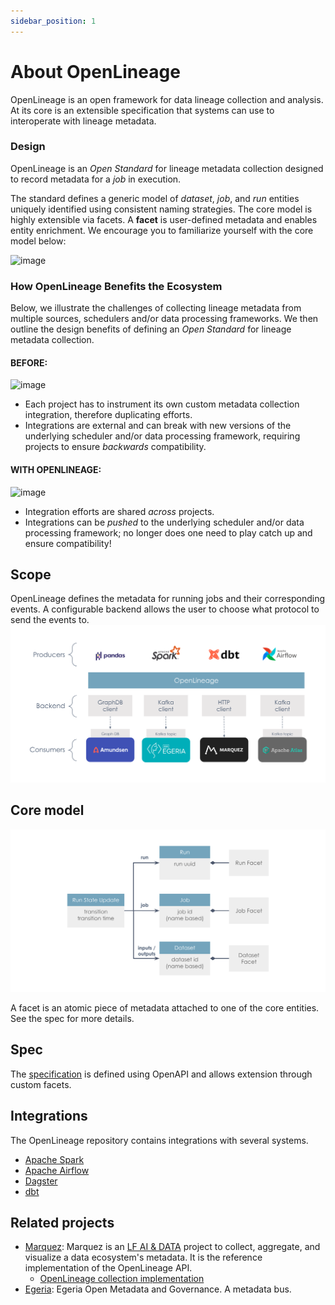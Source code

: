 ```yaml
---
sidebar_position: 1
---
```


# About OpenLineage

OpenLineage is an open framework for data lineage collection and analysis. At its core is an extensible specification that systems can use to interoperate with lineage metadata.

### Design

OpenLineage is an _Open Standard_ for lineage metadata collection designed to record metadata for a _job_ in execution.

The standard defines a generic model of _dataset_, _job_, and _run_ entities uniquely identified using consistent naming strategies. The core model is highly extensible via facets. A **facet** is user-defined metadata and enables entity enrichment. We encourage you to familiarize yourself with the core model below:

![image](./model.svg)


### How OpenLineage Benefits the Ecosystem

Below, we illustrate the challenges of collecting lineage metadata from multiple sources, schedulers and/or data processing frameworks. We then outline the design benefits of defining an _Open Standard_ for lineage metadata collection.

#### BEFORE:

![image](./before-ol.svg)

* Each project has to instrument its own custom metadata collection integration, therefore duplicating efforts.
* Integrations are external and can break with new versions of the underlying scheduler and/or data processing framework, requiring projects to ensure _backwards_ compatibility.

#### WITH OPENLINEAGE:

![image](./with-ol.svg)

* Integration efforts are shared _across_ projects.
* Integrations can be _pushed_ to the underlying scheduler and/or data processing framework; no longer does one need to play catch up and ensure compatibility!

## Scope
OpenLineage defines the metadata for running jobs and their corresponding events.
A configurable backend allows the user to choose what protocol to send the events to.
 ![Scope](./scope.svg)

## Core model

 ![Model](./datamodel.svg)

 A facet is an atomic piece of metadata attached to one of the core entities.
 See the spec for more details.

## Spec
The [specification](https://github.com/OpenLineage/OpenLineage/blob/main/spec/OpenLineage.md) is defined using OpenAPI and allows extension through custom facets.

## Integrations

The OpenLineage repository contains integrations with several systems.

- [Apache Spark](https://github.com/OpenLineage/OpenLineage/tree/main/integration/spark)
- [Apache Airflow](https://github.com/OpenLineage/OpenLineage/tree/main/integration/airflow)
- [Dagster](https://github.com/OpenLineage/OpenLineage/tree/main/integration/dagster)
- [dbt](https://github.com/OpenLineage/OpenLineage/tree/main/integration/dbt)

## Related projects
- [Marquez](https://marquezproject.ai/): Marquez is an [LF AI & DATA](https://lfaidata.foundation/) project to collect, aggregate, and visualize a data ecosystem's metadata. It is the reference implementation of the OpenLineage API.
  - [OpenLineage collection implementation](https://github.com/MarquezProject/marquez/blob/main/api/src/main/java/marquez/api/OpenLineageResource.java)
- [Egeria](https://egeria.odpi.org/): Egeria Open Metadata and Governance. A metadata bus.